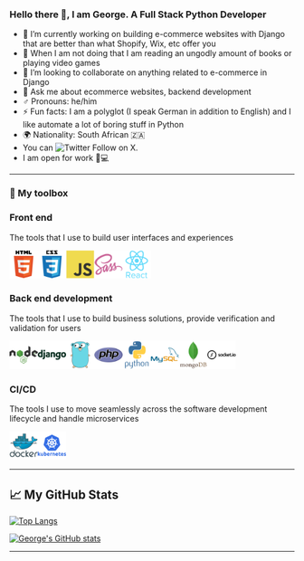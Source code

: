 ### Hello there 👋, I am George. A Full Stack Python Developer

<!--
**V-FOR-VEND3TTA/V-FOR-VEND3TTA** is a ✨ _special_ ✨ repository because its `README.md` (this file) appears on your GitHub profile.
-->
- 🔭 I’m currently working on building e-commerce websites with Django that are better than what Shopify, Wix, etc offer you
- 🌱 When I am not doing that I am reading an ungodly amount of books or playing video games
- 👯 I’m looking to collaborate on anything related to e-commerce in Django
- 💬 Ask me about ecommerce websites, backend development
- ♂️ Pronouns: he/him
- ⚡ Fun facts: I am a polyglot (I speak German in addition to English) and I like automate a lot of boring stuff in Python
- 🌍 Nationality: South African 🇿🇦
- You can ![Twitter Follow](https://img.shields.io/twitter/follow/imgeorgebest?style=social) on X.
- I am open for work 💼💻

---

### 🧰 My toolbox 

### Front end
The tools that I use to build user interfaces and experiences
<!--HTML-->
<img src="https://github.com/devicons/devicon/blob/master/icons/html5/html5-original-wordmark.svg" width="50" height="50"><!--CSS--><img src="https://github.com/devicons/devicon/blob/master/icons/css3/css3-original-wordmark.svg" width="50" height="50"><!--JavaScript--><img src="https://github.com/devicons/devicon/blob/master/icons/javascript/javascript-original.svg" width="50" height="50"><img src="https://github.com/devicons/devicon/blob/master/icons/sass/sass-original.svg" width="50" height="50"><img src="https://github.com/devicons/devicon/blob/master/icons/react/react-original-wordmark.svg" width="50" height="50">

### Back end development
The tools that I use to build business solutions, provide verification and validation for users
<!--Node-->
<img src="https://github.com/devicons/devicon/blob/master/icons/nodejs/nodejs-original-wordmark.svg" width="50" height="50"><!--Django--><img src="https://github.com/devicons/devicon/blob/master/icons/django/django-plain-wordmark.svg" width="50" height="50"><!--Golang--><img src="https://github.com/devicons/devicon/blob/master/icons/go/go-original.svg" width="50" height="50"><img src="https://github.com/devicons/devicon/blob/master/icons/php/php-original.svg" width="50" height="50"><img src="https://github.com/devicons/devicon/blob/master/icons/python/python-original-wordmark.svg" width="50" height="50"><img src="https://github.com/devicons/devicon/blob/master/icons/mysql/mysql-original-wordmark.svg" width="50" height="50"><img src="https://github.com/devicons/devicon/blob/master/icons/mongodb/mongodb-original-wordmark.svg" width="50" height="50"><img src="https://github.com/devicons/devicon/blob/master/icons/socketio/socketio-original-wordmark.svg" width="50" height="50">

### CI/CD
The tools I use to move seamlessly across the software development lifecycle and handle microservices
<!--Docker-->
<img src="https://github.com/devicons/devicon/blob/master/icons/docker/docker-original-wordmark.svg" width="50" height="50"><!--Kubernetes--><img src="https://github.com/devicons/devicon/blob/master/icons/kubernetes/kubernetes-plain-wordmark.svg" width="50" height="50">

---

## &#x1f4c8; My GitHub Stats

[![Top Langs](https://github-readme-stats.vercel.app/api/top-langs/?username=V-FOR-VEND3TTA&hide=java,html,css&theme=radical)](https://github.com/anuraghazra/github-readme-stats)

[![George's GitHub stats](https://github-readme-stats.vercel.app/api?username=V-FOR-VEND3TTA&theme=radical)](https://github.com/anuraghazra/github-readme-stats)

---
